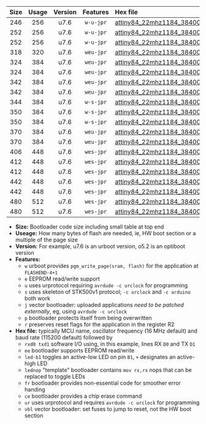 |Size|Usage|Version|Features|Hex file|
|:-:|:-:|:-:|:-:|:--|
|246|256|u7.6|`w-u-jpr`|[attiny84_22mhz1184_38400bps_rxa3_txa2_ur_vbl.hex](https://raw.githubusercontent.com/stefanrueger/urboot/main/attiny84_22mhz1184_38400bps_rxa3_txa2_ur_vbl.hex)|
|252|256|u7.6|`w-u-jpr`|[attiny84_22mhz1184_38400bps_rxa3_txa2_led+a4_ur_vbl.hex](https://raw.githubusercontent.com/stefanrueger/urboot/main/attiny84_22mhz1184_38400bps_rxa3_txa2_led+a4_ur_vbl.hex)|
|252|256|u7.6|`w-u-jpr`|[attiny84_22mhz1184_38400bps_rxa3_txa2_lednop_ur_vbl.hex](https://raw.githubusercontent.com/stefanrueger/urboot/main/attiny84_22mhz1184_38400bps_rxa3_txa2_lednop_ur_vbl.hex)|
|318|320|u7.6|`weu-jpr`|[attiny84_22mhz1184_38400bps_rxa3_txa2_ee_ur_vbl.hex](https://raw.githubusercontent.com/stefanrueger/urboot/main/attiny84_22mhz1184_38400bps_rxa3_txa2_ee_ur_vbl.hex)|
|324|384|u7.6|`weu-jpr`|[attiny84_22mhz1184_38400bps_rxa3_txa2_ee_led+a4_ur_vbl.hex](https://raw.githubusercontent.com/stefanrueger/urboot/main/attiny84_22mhz1184_38400bps_rxa3_txa2_ee_led+a4_ur_vbl.hex)|
|324|384|u7.6|`weu-jpr`|[attiny84_22mhz1184_38400bps_rxa3_txa2_ee_lednop_ur_vbl.hex](https://raw.githubusercontent.com/stefanrueger/urboot/main/attiny84_22mhz1184_38400bps_rxa3_txa2_ee_lednop_ur_vbl.hex)|
|342|384|u7.6|`weu-jpr`|[attiny84_22mhz1184_38400bps_rxa3_txa2_ee_led+a4_fr_ur_vbl.hex](https://raw.githubusercontent.com/stefanrueger/urboot/main/attiny84_22mhz1184_38400bps_rxa3_txa2_ee_led+a4_fr_ur_vbl.hex)|
|342|384|u7.6|`weu-jpr`|[attiny84_22mhz1184_38400bps_rxa3_txa2_ee_lednop_fr_ur_vbl.hex](https://raw.githubusercontent.com/stefanrueger/urboot/main/attiny84_22mhz1184_38400bps_rxa3_txa2_ee_lednop_fr_ur_vbl.hex)|
|344|384|u7.6|`w-s-jpr`|[attiny84_22mhz1184_38400bps_rxa3_txa2_vbl.hex](https://raw.githubusercontent.com/stefanrueger/urboot/main/attiny84_22mhz1184_38400bps_rxa3_txa2_vbl.hex)|
|350|384|u7.6|`w-s-jpr`|[attiny84_22mhz1184_38400bps_rxa3_txa2_led+a4_vbl.hex](https://raw.githubusercontent.com/stefanrueger/urboot/main/attiny84_22mhz1184_38400bps_rxa3_txa2_led+a4_vbl.hex)|
|350|384|u7.6|`w-s-jpr`|[attiny84_22mhz1184_38400bps_rxa3_txa2_lednop_vbl.hex](https://raw.githubusercontent.com/stefanrueger/urboot/main/attiny84_22mhz1184_38400bps_rxa3_txa2_lednop_vbl.hex)|
|370|384|u7.6|`weu-jpr`|[attiny84_22mhz1184_38400bps_rxa3_txa2_ee_led+a4_fr_ce_ur_vbl.hex](https://raw.githubusercontent.com/stefanrueger/urboot/main/attiny84_22mhz1184_38400bps_rxa3_txa2_ee_led+a4_fr_ce_ur_vbl.hex)|
|370|384|u7.6|`weu-jpr`|[attiny84_22mhz1184_38400bps_rxa3_txa2_ee_lednop_fr_ce_ur_vbl.hex](https://raw.githubusercontent.com/stefanrueger/urboot/main/attiny84_22mhz1184_38400bps_rxa3_txa2_ee_lednop_fr_ce_ur_vbl.hex)|
|406|448|u7.6|`wes-jpr`|[attiny84_22mhz1184_38400bps_rxa3_txa2_ee_vbl.hex](https://raw.githubusercontent.com/stefanrueger/urboot/main/attiny84_22mhz1184_38400bps_rxa3_txa2_ee_vbl.hex)|
|412|448|u7.6|`wes-jpr`|[attiny84_22mhz1184_38400bps_rxa3_txa2_ee_led+a4_vbl.hex](https://raw.githubusercontent.com/stefanrueger/urboot/main/attiny84_22mhz1184_38400bps_rxa3_txa2_ee_led+a4_vbl.hex)|
|412|448|u7.6|`wes-jpr`|[attiny84_22mhz1184_38400bps_rxa3_txa2_ee_lednop_vbl.hex](https://raw.githubusercontent.com/stefanrueger/urboot/main/attiny84_22mhz1184_38400bps_rxa3_txa2_ee_lednop_vbl.hex)|
|442|448|u7.6|`wes-jpr`|[attiny84_22mhz1184_38400bps_rxa3_txa2_ee_led+a4_fr_vbl.hex](https://raw.githubusercontent.com/stefanrueger/urboot/main/attiny84_22mhz1184_38400bps_rxa3_txa2_ee_led+a4_fr_vbl.hex)|
|442|448|u7.6|`wes-jpr`|[attiny84_22mhz1184_38400bps_rxa3_txa2_ee_lednop_fr_vbl.hex](https://raw.githubusercontent.com/stefanrueger/urboot/main/attiny84_22mhz1184_38400bps_rxa3_txa2_ee_lednop_fr_vbl.hex)|
|480|512|u7.6|`wes-jpr`|[attiny84_22mhz1184_38400bps_rxa3_txa2_ee_led+a4_fr_ce_vbl.hex](https://raw.githubusercontent.com/stefanrueger/urboot/main/attiny84_22mhz1184_38400bps_rxa3_txa2_ee_led+a4_fr_ce_vbl.hex)|
|480|512|u7.6|`wes-jpr`|[attiny84_22mhz1184_38400bps_rxa3_txa2_ee_lednop_fr_ce_vbl.hex](https://raw.githubusercontent.com/stefanrueger/urboot/main/attiny84_22mhz1184_38400bps_rxa3_txa2_ee_lednop_fr_ce_vbl.hex)|

- **Size:** Bootloader code size including small table at top end
- **Useage:** How many bytes of flash are needed, ie, HW boot section or a multiple of the page size
- **Version:** For example, u7.6 is an urboot version, o5.2 is an optiboot version
- **Features:**
  + `w` urboot provides `pgm_write_page(sram, flash)` for the application at `FLASHEND-4+1`
  + `e` EEPROM read/write support
  + `u` uses urprotocol requiring `avrdude -c urclock` for programming
  + `s` uses skeleton of STK500v1 protocol; `-c urclock` and `-c arduino` both work
  + `j` vector bootloader: uploaded applications *need to be patched externally*, eg, using `avrdude -c urclock`
  + `p` bootloader protects itself from being overwritten
  + `r` preserves reset flags for the application in the register R2
- **Hex file:** typically MCU name, oscillator frequency (16 MHz default) and baud rate (115200 default) followed by
  + `rxd0 txd1` software I/O using, in this example, lines RX `D0` and TX `D1`
  + `ee` bootloader supports EEPROM read/write
  + `led-b1` toggles an active-low LED on pin `B1`, `+` designates an active-high LED
  + `lednop` "template" bootloader contains `mov rx,rx` nops that can be replaced to toggle LEDs
  + `fr` bootloader provides non-essential code for smoother error handing
  + `ce` bootloader provides a chip erase command
  + `ur` uses urprotocol and requires `avrdude -c urclock` for programming
  + `vbl` vector bootloader: set fuses to jump to reset, not the HW boot section
